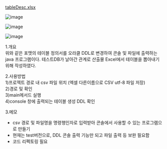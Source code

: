 [tableDesc.xlsx](https://github.com/mbk1991/tableDescToSQL/files/13726714/tableDesc.xlsx)
								
![image](https://github.com/mbk1991/tableDescToSQL/assets/99261591/65c81fcc-74fb-4e74-802a-17d5d9e329be)

![image](https://github.com/mbk1991/tableDescToSQL/assets/99261591/6dff67ec-7452-4b90-b236-ffecef0c5bcd)


![image](https://github.com/mbk1991/tableDescToSQL/assets/99261591/10f0ff4d-b88e-4d6e-ba81-d86dc8174d50)



1.개요 <br>
위와 같은 포맷의 테이블 정의서를 오라클 DDL로 변경하여 콘솔 및 파일에 출력하는 java 프로그램이다.
테스트DB가 날아간 관계로 산출물 Excel에서 테이블을 뽑아내기 위해 작성하였다.


2.사용방법 <br>
 1)프로젝트 경로 내 csv 파일 위치 (엑셀 다른이름으로 CSV utf-8 파일 저장) <br>
 2)경로 및 확인<br>
 3)main메서드 실행<br>
 4)console 창에 출력되는 테이블 생성 DDL 확인 <br>

3.메모
- csv 경로 및 파일명을 명령행인자로 입력받아 콘솔에서 사용할 수 있는 프로그램으로 만들기<br> 
- 현재는 test버전으로, DDL 콘솔 출력 기능만 되고 파일 출력 등 보완 필요함<br>
- 코드 리펙토링 필요<br>
